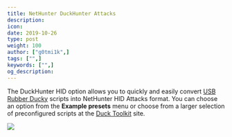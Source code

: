 ```yaml
---
title: NetHunter DuckHunter Attacks
description:
icon:
date: 2019-10-26
type: post
weight: 100
author: ["g0tmi1k",]
tags: ["",]
keywords: ["",]
og_description:
---
```


The DuckHunter HID option allows you to quickly and easily convert [USB Rubber Ducky](https://github.com/hak5darren/USB-Rubber-Ducky) scripts into NetHunter HID Attacks format. You can choose an option from the **Example presets** menu or choose from a larger selection of preconfigured scripts at the [Duck Toolkit](https://ducktoolkit-411.rhcloud.com/Home.jsp) site.

![](/docs/nethunter/images/nethunter-duckhunter.png)

